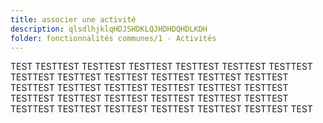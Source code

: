 ```yaml
---
title: associer une activité
description: qlsdlhjklqHDJSHDKLQJHDHDQHDLKDH
folder: fonctionnalités communes/1 - Activités
---
```

TEST
TESTTEST
TESTTEST
TESTTEST
TESTTEST
TESTTEST
TESTTEST
TESTTEST
TESTTEST
TESTTEST
TESTTEST
TESTTEST
TESTTEST
TESTTEST
TESTTEST
TESTTEST
TESTTEST
TESTTEST
TESTTEST
TESTTEST
TESTTEST
TESTTEST
TESTTEST
TESTTEST
TESTTEST
TESTTEST
TESTTEST
TESTTEST
TESTTEST
TESTTEST
TESTTEST
TEST
